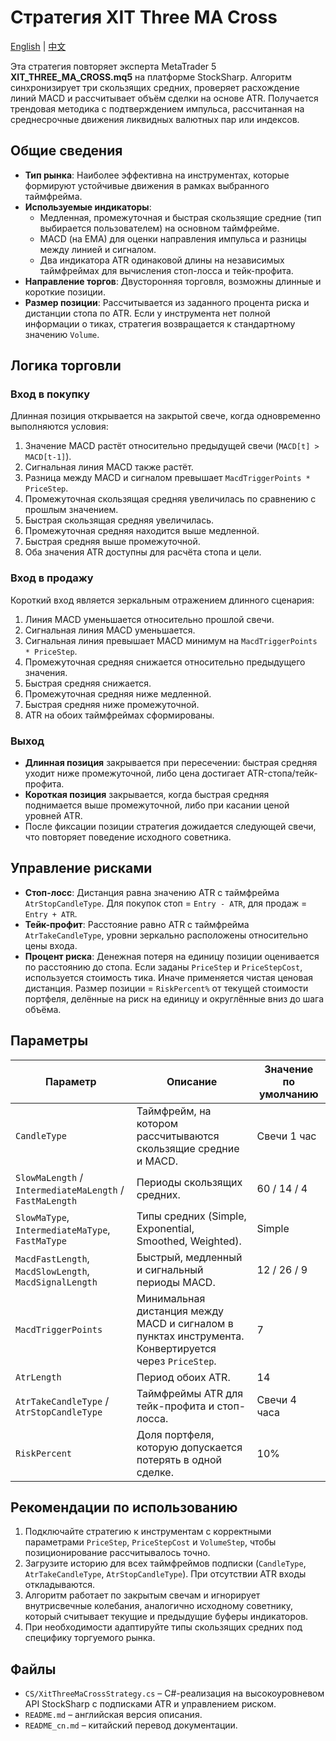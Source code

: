 # Стратегия XIT Three MA Cross
[English](README.md) | [中文](README_cn.md)

Эта стратегия повторяет эксперта MetaTrader 5 **XIT_THREE_MA_CROSS.mq5** на платформе StockSharp. Алгоритм синхронизирует три скользящих средних, проверяет расхождение линий MACD и рассчитывает объём сделки на основе ATR. Получается трендовая методика с подтверждением импульса, рассчитанная на среднесрочные движения ликвидных валютных пар или индексов.

## Общие сведения

- **Тип рынка**: Наиболее эффективна на инструментах, которые формируют устойчивые движения в рамках выбранного таймфрейма.
- **Используемые индикаторы**:
  - Медленная, промежуточная и быстрая скользящие средние (тип выбирается пользователем) на основном таймфрейме.
  - MACD (на EMA) для оценки направления импульса и разницы между линией и сигналом.
  - Два индикатора ATR одинаковой длины на независимых таймфреймах для вычисления стоп-лосса и тейк-профита.
- **Направление торгов**: Двусторонняя торговля, возможны длинные и короткие позиции.
- **Размер позиции**: Рассчитывается из заданного процента риска и дистанции стопа по ATR. Если у инструмента нет полной информации о тиках, стратегия возвращается к стандартному значению `Volume`.

## Логика торговли

### Вход в покупку

Длинная позиция открывается на закрытой свече, когда одновременно выполняются условия:

1. Значение MACD растёт относительно предыдущей свечи (`MACD[t] > MACD[t-1]`).
2. Сигнальная линия MACD также растёт.
3. Разница между MACD и сигналом превышает `MacdTriggerPoints * PriceStep`.
4. Промежуточная скользящая средняя увеличилась по сравнению с прошлым значением.
5. Быстрая скользящая средняя увеличилась.
6. Промежуточная средняя находится выше медленной.
7. Быстрая средняя выше промежуточной.
8. Оба значения ATR доступны для расчёта стопа и цели.

### Вход в продажу

Короткий вход является зеркальным отражением длинного сценария:

1. Линия MACD уменьшается относительно прошлой свечи.
2. Сигнальная линия MACD уменьшается.
3. Сигнальная линия превышает MACD минимум на `MacdTriggerPoints * PriceStep`.
4. Промежуточная средняя снижается относительно предыдущего значения.
5. Быстрая средняя снижается.
6. Промежуточная средняя ниже медленной.
7. Быстрая средняя ниже промежуточной.
8. ATR на обоих таймфреймах сформированы.

### Выход

- **Длинная позиция** закрывается при пересечении: быстрая средняя уходит ниже промежуточной, либо цена достигает ATR-стопа/тейк-профита.
- **Короткая позиция** закрывается, когда быстрая средняя поднимается выше промежуточной, либо при касании ценой уровней ATR.
- После фиксации позиции стратегия дожидается следующей свечи, что повторяет поведение исходного советника.

## Управление рисками

- **Стоп-лосс**: Дистанция равна значению ATR с таймфрейма `AtrStopCandleType`. Для покупок стоп = `Entry - ATR`, для продаж = `Entry + ATR`.
- **Тейк-профит**: Расстояние равно ATR с таймфрейма `AtrTakeCandleType`, уровни зеркально расположены относительно цены входа.
- **Процент риска**: Денежная потеря на единицу позиции оценивается по расстоянию до стопа. Если заданы `PriceStep` и `PriceStepCost`, используется стоимость тика. Иначе применяется чистая ценовая дистанция. Размер позиции = `RiskPercent%` от текущей стоимости портфеля, делённые на риск на единицу и округлённые вниз до шага объёма.

## Параметры

| Параметр | Описание | Значение по умолчанию |
| --- | --- | --- |
| `CandleType` | Таймфрейм, на котором рассчитываются скользящие средние и MACD. | Свечи 1 час |
| `SlowMaLength` / `IntermediateMaLength` / `FastMaLength` | Периоды скользящих средних. | 60 / 14 / 4 |
| `SlowMaType`, `IntermediateMaType`, `FastMaType` | Типы средних (Simple, Exponential, Smoothed, Weighted). | Simple |
| `MacdFastLength`, `MacdSlowLength`, `MacdSignalLength` | Быстрый, медленный и сигнальный периоды MACD. | 12 / 26 / 9 |
| `MacdTriggerPoints` | Минимальная дистанция между MACD и сигналом в пунктах инструмента. Конвертируется через `PriceStep`. | 7 |
| `AtrLength` | Период обоих ATR. | 14 |
| `AtrTakeCandleType` / `AtrStopCandleType` | Таймфреймы ATR для тейк-профита и стоп-лосса. | Свечи 4 часа |
| `RiskPercent` | Доля портфеля, которую допускается потерять в одной сделке. | 10% |

## Рекомендации по использованию

1. Подключайте стратегию к инструментам с корректными параметрами `PriceStep`, `PriceStepCost` и `VolumeStep`, чтобы позиционирование рассчитывалось точно.
2. Загрузите историю для всех таймфреймов подписки (`CandleType`, `AtrTakeCandleType`, `AtrStopCandleType`). При отсутствии ATR входы откладываются.
3. Алгоритм работает по закрытым свечам и игнорирует внутрисвечные колебания, аналогично исходному советнику, который считывает текущие и предыдущие буферы индикаторов.
4. При необходимости адаптируйте типы скользящих средних под специфику торгуемого рынка.

## Файлы

- `CS/XitThreeMaCrossStrategy.cs` – C#-реализация на высокоуровневом API StockSharp с подписками ATR и управлением риском.
- `README.md` – английская версия описания.
- `README_cn.md` – китайский перевод документации.
